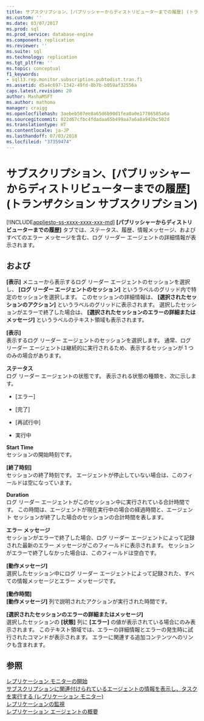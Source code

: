 ```yaml
---
title: サブスクリプション、[パブリッシャーからディストリビューターまでの履歴] (トランザクション サブスクリプション) | Microsoft Docs
ms.custom: ''
ms.date: 03/07/2017
ms.prod: sql
ms.prod_service: database-engine
ms.component: replication
ms.reviewer: ''
ms.suite: sql
ms.technology: replication
ms.tgt_pltfrm: ''
ms.topic: conceptual
f1_keywords:
- sql13.rep.monitor.subscription.pubtodist.tran.f1
ms.assetid: d5a4c697-1342-49fd-8b7b-b059af32556a
caps.latest.revision: 20
author: MashaMSFT
ms.author: mathoma
manager: craigg
ms.openlocfilehash: 3aebeb507ee8a65d6b90d1fea0a0e17786585a6a
ms.sourcegitcommit: 022d67cfbc4fdadaa65b499aa7a6a8a942bc502d
ms.translationtype: HT
ms.contentlocale: ja-JP
ms.lasthandoff: 07/03/2018
ms.locfileid: "37359474"
---
```

# <a name="subscription-publisher-to-distributor-history-transactional-subscription"></a>サブスクリプション、[パブリッシャーからディストリビューターまでの履歴] (トランザクション サブスクリプション)
[!INCLUDE[appliesto-ss-xxxx-xxxx-xxx-md](../../includes/appliesto-ss-xxxx-xxxx-xxx-md.md)]
  **[パブリッシャーからディストリビューターまでの履歴]** タブでは、ステータス、履歴、情報メッセージ、およびすべてのエラー メッセージを含む、ログ リーダー エージェントの詳細情報が表示されます。  
  
## <a name="options"></a>および  
 **[表示]** メニューから表示するログ リーダー エージェントのセッションを選択し、 **[ログ リーダー エージェントのセッション]** というラベルのグリッド内で特定のセッションを選択します。 このセッションの詳細情報は、 **[選択されたセッションのアクション]** というラベルのグリッドに表示されます。 選択したセッションがエラーで終了した場合は、 **[選択されたセッションのエラーの詳細またはメッセージ]** というラベルのテキスト領域も表示されます。  
  
 **[表示]**  
 表示するログ リーダー エージェントのセッションを選択します。 通常、ログ リーダー エージェントは継続的に実行されるため、表示するセッションが 1 つのみの場合があります。  
  
 **ステータス**  
 ログ リーダー エージェントの状態です。 表示される状態の種類を、次に示します。  
  
-   [エラー]  
  
-   [完了]  
  
-   [再試行中]  
  
-   実行中  
  
 **Start Time**  
 セッションの開始時刻です。  
  
 **[終了時刻]**  
 セッションの終了時刻です。 エージェントが停止していない場合は、このフィールドは空になっています。  
  
 **Duration**  
 ログ リーダー エージェントがこのセッション中に実行されている合計時間です。 この時間は、エージェントが現在実行中の場合の経過時間と、エージェント セッションが終了した場合のセッションの合計時間を表します。  
  
 **エラー メッセージ**  
 セッションがエラーで終了した場合、ログ リーダー エージェントによって記録された最新のエラー メッセージがこのフィールドに表示されます。 セッションがエラーで終了しなかった場合は、このフィールドは空白です。  
  
 **[動作メッセージ]**  
 選択したセッション中にログ リーダー エージェントによって記録された、すべての情報メッセージとエラー メッセージです。  
  
 **[動作時間]**  
 **[動作メッセージ]** 列で説明されたアクションが実行された時間です。  
  
 **[選択されたセッションのエラーの詳細またはメッセージ]**  
 選択したセッションの **[状態]** 列に **[エラー]** の値が表示されている場合にのみ表示されます。 このテキスト領域では、エラーの詳細情報とエラーの発生時に試行されたコマンドが表示されます。 エラーに関連する追加コンテンツへのリンクも含まれます。  
  
## <a name="see-also"></a>参照  
 [レプリケーション モニターの開始](../../relational-databases/replication/monitor/start-the-replication-monitor.md)   
 [サブスクリプションに関連付けられているエージェントの情報を表示し、タスクを実行する &#40;レプリケーション モニター&#41;](../../relational-databases/replication/monitor/view-information-and-perform-tasks-for-subscription-agents.md)   
 [レプリケーションの監視](../../relational-databases/replication/monitor/monitoring-replication-overview.md)   
 [レプリケーション エージェントの概要](../../relational-databases/replication/agents/replication-agents-overview.md)  
  
  
